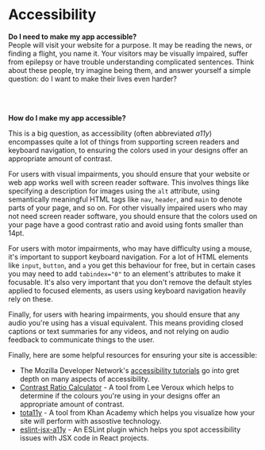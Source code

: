 # Accessibility

**Do I need to make my app accessible?**  
People will visit your website for a purpose. It may be reading the news, or finding a flight, you name it. Your visitors may be visually impaired, suffer from epilepsy or have trouble understanding complicated sentences. Think about these people, try imagine being them, and answer yourself a simple question: do I want to make their lives even harder?

<br/><br/>

**How do I make my app accessible?**

This is a big question, as accessibility (often abbreviated _a11y_) encompasses quite a lot of things from supporting screen readers and keyboard navigation, to ensuring the colors used in your designs offer an appropriate amount of contrast.

For users with visual impairments, you should ensure that your website or web app works well with screen reader software. This involves things like specifying a description for images using the `alt` attribute, using semantically meaningful HTML tags like `nav`, `header`, and `main` to denote parts of your page, and so on. For other visually impaired users who may not need screen reader software, you should ensure that the colors used on your page have a good contrast ratio and avoid using fonts smaller than 14pt.

For users with motor impairments, who may have difficulty using a mouse, it's important to support keyboard navigation. For a lot of HTML elements like `input`, `button`, and `a` you get this behaviour for free, but in certain cases you may need to add `tabindex="0"` to an element's attributes to make it focusable. It's also very important that you don't remove the default styles applied to focused elements, as users using keyboard navigation heavily rely on these.

Finally, for users with hearing impairments, you should ensure that any audio you're using has a visual equivalent. This means providing closed captions or text summaries for any videos, and not relying on audio feedback to communicate things to the user.

Finally, here are some helpful resources for ensuring your site is accessible:

-   The Mozilla Developer Network's [accessibility tutorials](https://developer.mozilla.org/en-US/docs/Web/Accessibility) go into gret depth on many aspects of accessibility.
-   [Contrast Ratio Calculator](https://contrast-ratio.com) - A tool from Lee Veroux which helps to determine if the colours you're using in your designs offer an appropriate amount of contrast.
-   [tota11y](https://khan.github.io/tota11y) - A tool from Khan Academy which helps you visualize how your site will perform with assostive technology.
-   [eslint-jsx-a11y](https://www.npmjs.com/package/eslint-plugin-jsx-a11y) - An ESLint plugin which helps you spot accessibility issues with JSX code in React projects.
